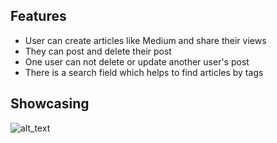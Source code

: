 ## Features
+ User can create articles like Medium and share their views
+ They can post and delete their post
+ One user can not delete or update another user's post
+ There is a search field which helps to find articles by tags

## Showcasing
![alt_text]('https://snap-blog-medium.onrender.com/login')